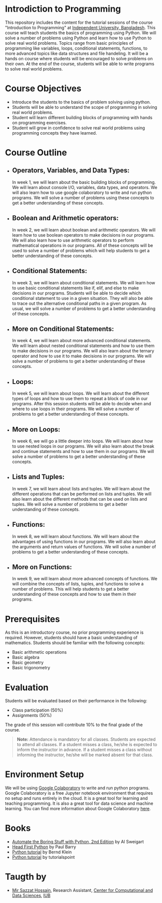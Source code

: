 # Introdiction to Programming

This repository includes the content for the tutorial sessions of the course "Introduction to Programming" at [Independent University, Bangladesh](http://iub.edu.bd). This course will teach students the basics of programming using Python. We will solve a number of problems using Python and learn how to use Python to solve real world problems. Topics range from basic principles of programming like variables, loops, conditional statements, functions, to more advanced topics like data structures and file handeling. It will be a hands on course where students will be encouraged to solve problems on their own. At the end of the course, students will be able to write programs to solve real world problems.

# Course Objectives

- Introduce the students to the basics of problem solving using python.
- Students will be able to understand the scope of programming in solving real world problems.
- Student will learn different building blocks of programming with hands on programming exercises.
- Student will grow in confidence to solve real world problems using programming concepts they have learned.

# Course Outline

- ## Operators, Variables, and Data Types:

  In week 1, we will learn about the basic building blocks of programming. We will learn about console I/O, variables, data types, and operators. We will also learn how to use google colaboratory to write and run python programs. We will solve a number of problems using these concepts to get a better understanding of these concepts.

- ## Boolean and Arithmetic operators:

  In week 2, we will learn about boolean and arithmetic operators. We will learn how to use boolean operators to make decisions in our programs. We will also learn how to use arithmetic operators to perform mathematical operations in our programs. All of these concepts will be used to solve a number of problems which will help students to get a better understanding of these concepts.

- ## Conditional Statements:

  In week 3, we will learn about conditional statements. We will learn how to use basic conditional statements like if, elif, and else to make decisions in our programs. Students will be able to decide which conditional statement to use in a given situation. They will also be able to trace out the alternative conditional paths in a given program. As usual, we will solve a number of problems to get a better understanding of these concepts.

- ## More on Conditional Statements:

  In week 4, we will learn about more advanced conditional statements. We will learn about nested conditional statements and how to use them to make decisions in our programs. We will also learn about the ternary operator and how to use it to make decisions in our programs. We will solve a number of problems to get a better understanding of these concepts.

- ## Loops:

  In week 5, we will learn about loops. We will learn about the different types of loops and how to use them to repeat a block of code in our programs. After this session students will be able to decide when and where to use loops in their programs. We will solve a number of problems to get a better understanding of these concepts.

- ## More on Loops:

  In week 6, we will go a little deeper into loops. We will learn about how to use nested loops in our programs. We will also learn about the break and continue statements and how to use them in our programs. We will solve a number of problems to get a better understanding of these concepts.

- ## Lists and Tuples:

  In week 7, we will learn about lists and tuples. We will learn about the different operations that can be performed on lists and tuples. We will also learn about the different methods that can be used on lists and tuples. We will solve a number of problems to get a better understanding of these concepts.

- ## Functions:

  In week 8, we will learn about functions. We will learn about the advantages of using functions in our programs. We will also learn about the arguments and return values of functions. We will solve a number of problems to get a better understanding of these concepts.

- ## More on Functions:
  In week 9, we will learn about more advanced concepts of functions. We will combine the concepts of lists, tuples, and functions to solve a number of problems. This will help students to get a better understanding of these concepts and how to use them in their programs.

# Prerequisites

As this is an introductory course, no prior programming experience is required. However, students should have a basic understanding of mathematics. Students should be familiar with the following concepts:

- Basic arithmetic operations
- Basic algebra
- Basic geometry
- Basic trigonometry

# Evaluation

Students will be evaluated based on their performance in the following:

- Class participation (50%)
- Assignments (50%)

The grade of this session will contribute 10% to the final grade of the course.

> **Note:** Attendance is mandatory for all classes. Students are expected to attend all classes. If a student misses a class, he/she is expected to inform the instructor in advance. If a student misses a class without informing the instructor, he/she will be marked absent for that class.

# Environment Setup

We will be using [Google Colaboratory](https://colab.research.google.com/) to write and run python programs. Google Colaboratory is a free Jupyter notebook environment that requires no setup and runs entirely in the cloud. It is a great tool for learning and teaching programming. It is also a great tool for data science and machine learning. You can find more information about Google Colaboratory [here](https://colab.research.google.com/notebooks/welcome.ipynb).

# Books

- [Automate the Boring Stuff with Python, 2nd Edition](https://automatetheboringstuff.com/) by Al Sweigart
- [Head First Python](https://www.oreilly.com/library/view/head-first-python/9781491919521/) by Paul Barry
- [Python tutorial](https://python-course.eu/python-tutorial/) by Bernd Klein
- [Python tutorial](https://www.tutorialspoint.com/python3/python3_tutorial.pdf) by tutorialspoint

# Taugth by

- [Mir Sazzat Hossain](https://github.com/mirsazzathossain), Research Assistant, [Center for Computational and Data Sciences](https://ccds.ai), [IUB](http://iub.edu.bd)
